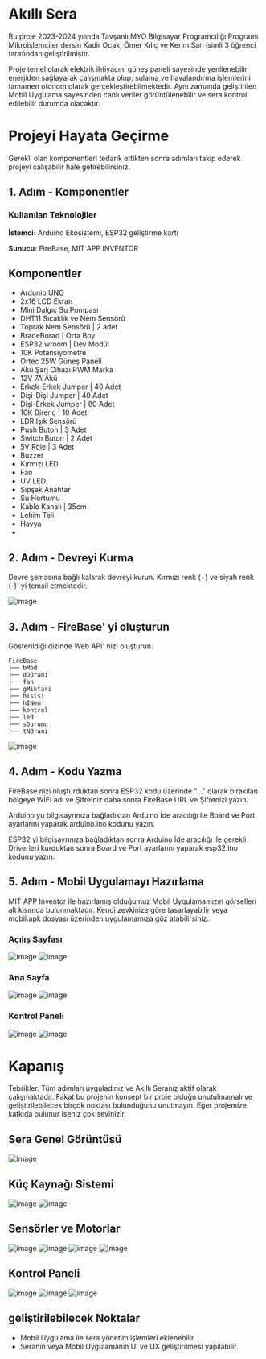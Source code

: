 
# Akıllı Sera

Bu proje 2023-2024 yılında Tavşanlı MYO Bilgisayar Programcılığı Programı Mikroişlemciler dersin Kadir Ocak, Ömer Kılıç ve Kerim Sarı isimli 3 öğrenci tarafından geliştirilmiştir. 

Proje temel olarak elektrik ihtiyacını güneş paneli sayesinde yenilenebilir enerjiden sağlayarak çalışmakta olup, sulama ve havalandırma işlemlerini tamamen otonom olarak gerçekleştirebilmektedir. Aynı zamanda geliştirilen Mobil Uygulama sayesinden canlı veriler görüntülenebilir ve sera kontrol edilebilir durumda olacaktır.

# Projeyi Hayata Geçirme

Gerekli olan komponentleri tedarik ettikten sonra adımları takip ederek projeyi çalışabilir hale getirebilirsiniz.

## 1. Adım - Komponentler

### Kullanılan Teknolojiler

**İstemci:** Arduino Ekosistemi, ESP32 geliştirme kartı

**Sunucu:** FireBase, MIT APP INVENTOR

## Komponentler

- Ardunio UNO
- 2x16 LCD Ekran
- Mini Dalgıç Su Pompası
- DHT11 Sıcaklık ve Nem Sensörü
- Toprak Nem Sensörü | 2 adet
- BradeBorad | Orta Boy
- ESP32 wroom | Dev Modül
- 10K Potansiyometre
- Ortec 25W Güneş Paneli
- Akü Şarj Cihazı PWM Marka
- 12V 7A Akü
- Erkek-Erkek Jumper | 40 Adet
- Dişi-Dişi Jumper | 40 Adet
- Dişi-Erkek Jumper | 80 Adet
- 10K Direnç | 10 Adet
- LDR Işık Sensörü
- Push Buton | 3 Adet
- Switch Buton | 2 Adet
- 5V Röle | 3 Adet
- Buzzer
- Kırmızı LED
- Fan
- UV LED
- Şipşak Anahtar
- Su Hortumu
- Kablo Kanalı | 35cm
- Lehim Teli
- Havya
- 
## 2. Adım - Devreyi Kurma

Devre şemasına bağlı kalarak devreyi kurun. Kırmızı renk (+) ve siyah renk (-)' yi temsil etmektedir.

![image](https://github.com/omerkilic-0/akilli_sera/assets/123635257/fd166ca9-57d8-40f2-a569-399c1979cb63)

## 3. Adım - FireBase' yi oluşturun

Gösterildiği dizinde Web API' nizi oluşturun.

```
FireBase
├── bMod
├── dDOrani
├── fan
├── gMiktari
├── hIsisi
├── hINem
├── kontrol
├── led
├── sDurumu
└── tNOrani
```

![image](https://github.com/omerkilic-0/akilli_sera/assets/123635257/41c1986d-005b-42bc-a8ce-817e43846d97)

## 4. Adım - Kodu Yazma

FireBase nizi oluşturduktan sonra ESP32 kodu üzerinde "..." olarak bırakılan bölgeye WİFİ adı ve Şifreiniz daha sonra FireBase URL ve Şifrenizi yazın.

Arduino yu bilgisayrınıza bağladıktan Arduino İde aracılığı ile Board ve Port ayarlarını yaparak arduino.ino kodunu yazın.

ESP32 yi bilgisayrınıza bağladıktan sonra Arduino İde aracılığı ile gerekli Driverleri kurduktan sonra Board ve Port ayarlarını yaparak esp32.ino kodunu yazın.

## 5. Adım - Mobil Uygulamayı Hazırlama

MIT APP Inventor ile hazırlamış olduğumuz Mobil Uygulamamızın görselleri alt kısımda bulunmaktadır. Kendi zevkinize göre tasarlayabilir veya mobil.apk dosyası üzerinden uygulamamıza göz atabilirsiniz.

### Açılış Sayfası
![image](https://github.com/omerkilic-0/akilli_sera/assets/123635257/07264227-e988-496c-826e-1ff2897a5cf0)
![image](https://github.com/omerkilic-0/akilli_sera/assets/123635257/26a822b9-ee17-4212-9068-e2f419b03bc1)

### Ana Sayfa
![image](https://github.com/omerkilic-0/akilli_sera/assets/123635257/ce6203d2-6172-4908-b766-b56a8aa867c6)
![image](https://github.com/omerkilic-0/akilli_sera/assets/123635257/ae3cdf33-61f1-4854-91b8-24df95ddfe73)

### Kontrol Paneli
![image](https://github.com/omerkilic-0/akilli_sera/assets/123635257/e5a5f358-953b-4da3-aa5f-94afd3ab58f3)
![image](https://github.com/omerkilic-0/akilli_sera/assets/123635257/b0a0665f-19b5-4483-901a-177d829c660e)

# Kapanış

Tebrikler. Tüm adımları uyguladınız ve Akıllı Seranız aktif olarak çalışmaktadır. Fakat bu projenin konsept bir proje olduğu unutulmamalı ve geliştirilebilecek birçok noktası bulunduğunu unutmayın. Eğer projemize katkıda bulunur iseniz çok sevinizir.

## Sera Genel Görüntüsü
![image](https://github.com/omerkilic-0/akilli_sera/assets/123635257/f8563015-0091-44c0-a7c5-8e52aa91af56)

## Küç Kaynağı Sistemi
![image](https://github.com/omerkilic-0/akilli_sera/assets/123635257/812472b0-e3e1-4419-8737-1b3ccf3089d1)
![image](https://github.com/omerkilic-0/akilli_sera/assets/123635257/a78cf083-f650-4883-a699-f4f588238117)

## Sensörler ve Motorlar
![image](https://github.com/omerkilic-0/akilli_sera/assets/123635257/7a6b23ec-a407-4d7e-8dcc-142004a32daf)
![image](https://github.com/omerkilic-0/akilli_sera/assets/123635257/8c05b392-df80-4ad4-b56e-00890c7461b0)
![image](https://github.com/omerkilic-0/akilli_sera/assets/123635257/0561f49b-93a7-4bb1-bf0c-8ba8d126e6bf)
![image](https://github.com/omerkilic-0/akilli_sera/assets/123635257/bfebacca-c2f5-48f9-bac6-332709455302)

## Kontrol Paneli
![image](https://github.com/omerkilic-0/akilli_sera/assets/123635257/7de52d6c-d24f-45c4-a2ff-f23b09509a4e)
![image](https://github.com/omerkilic-0/akilli_sera/assets/123635257/5fa2d457-3979-4ad7-9c23-3d92d2a49e8e)
![image](https://github.com/omerkilic-0/akilli_sera/assets/123635257/06a474e5-c62b-4c21-a393-695d74fefdea)

## geliştirilebilecek Noktalar

- Mobil Uygulama ile sera yönetim işlemleri eklenebilir. 
- Seranın veya Mobil Uygulamanın UI ve UX geliştirilmesi yapılabilir.
